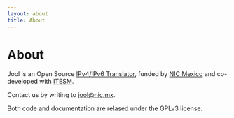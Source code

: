 ```yaml
---
layout: about
title: About
---
```


# About

Jool is an Open Source [IPv4/IPv6 Translator](intro-nat64.html), funded by <a href="http://nicmexico.mx/" target="_blank">NIC Mexico</a> and co-developed with <a href="http://www.itesm.mx/" target="_blank">ITESM</a>.

Contact us by writing to [jool@nic.mx](mailto:jool@nic.mx).

Both code and documentation are relased under the GPLv3 license.

